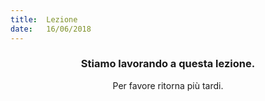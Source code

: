 ```yaml
---
title:  Lezione
date:   16/06/2018
---
```


### <center>Stiamo lavorando a questa lezione.</center>
<center>Per favore ritorna più tardi.</center>